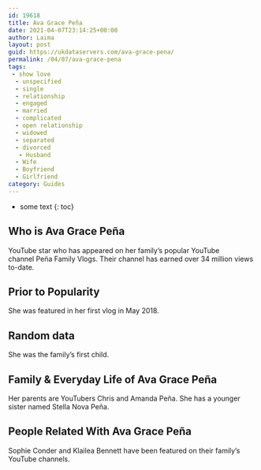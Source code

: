 ```yaml
---
id: 19618
title: Ava Grace Peña
date: 2021-04-07T23:14:25+00:00
author: Laima
layout: post
guid: https://ukdataservers.com/ava-grace-pena/
permalink: /04/07/ava-grace-pena
tags:
 - show love
  - unspecified
  - single
  - relationship
  - engaged
  - married
  - complicated
  - open relationship
  - widowed
  - separated
  - divorced
   - Husband
  - Wife
  - Boyfriend
  - Girlfriend
category: Guides
---
```


* some text
{: toc}


## Who is Ava Grace Peña
                  
                  
                  
YouTube star who has appeared on her family&#8217;s popular YouTube channel Peña Family Vlogs. Their channel has earned over 34 million views to-date. 
                  
              
            
              
            
                
                
                
## Prior to Popularity
                  
                  
                  
She was featured in her first vlog in May 2018.
                  
              
            
              
            
                
                
                
## Random data
                  
                  
                  
She was the family&#8217;s first child.
                  
              
            
              
            
                
                
                
## Family & Everyday Life of Ava Grace Peña
                  
                  
                  
Her parents are YouTubers Chris and Amanda Peña. She has a younger sister named Stella Nova Peña.
                  
              
            
              
            
                
                
                
## People Related With Ava Grace Peña
                  
                  
                  
Sophie Conder and Klailea Bennett have been featured on their family&#8217;s YouTube channels.
                  
              
            
              
            
                
              
            
              
              
            
            
              
            
          
          
          